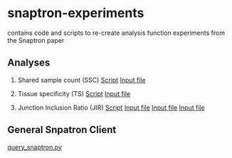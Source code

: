 # snaptron-experiments
contains code and scripts to re-create analysis function experiments from the Snaptron paper


## Analyses

1. Shared sample count (SSC)
[Script](scripts/run_ssc.sh)
[Input file](data/novel_exons.raw.hg38.bed)

2. Tissue specificity (TS)
[Script](scripts/run_ts.sh)
[Input file](data/rel_splices.hg38.snap.tsv)

3. Junction Inclusion Ratio (JIR)
[Script](scripts/run_jir.sh)
[Input file](data/data/alk_alt_tss.hg19.snap.tsv)
[Input file](data/data/alk_alt_tss.hg38.snap.tsv)
[Input file](data/data/alk_alt_tss.hg38.tcga.snap.tsv)


## General Snpatron Client

[query_snaptron.py](client/query_snaptron.py)
